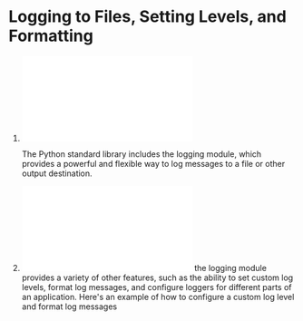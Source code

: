 # Logging to Files, Setting Levels, and Formatting

1. ![log-message for different level](log-message.py)

    The Python standard library includes the logging module, which provides a powerful and flexible way to log messages to a file or other output destination.

2. ![log-with features of format](log-formating.py)
     the logging module provides a variety of other features, such as the ability to set custom log levels, format log messages, and configure loggers for different parts of an application. Here's an example of how to configure a custom log level and format log messages